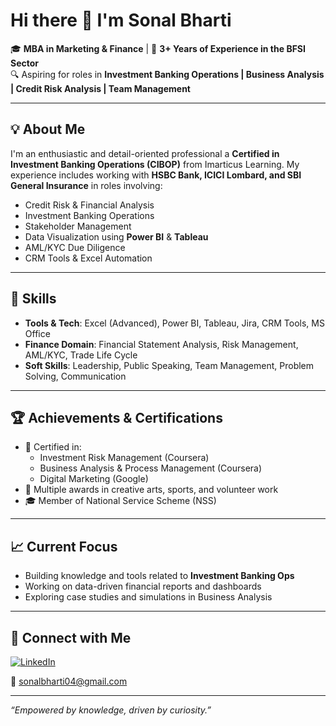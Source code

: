 # Hi there 👋 I'm Sonal Bharti

🎓 **MBA in Marketing & Finance** | 💼 **3+ Years of Experience in the BFSI Sector**  
🔍 Aspiring for roles in **Investment Banking Operations | Business Analysis | Credit Risk Analysis | Team Management**

---

## 💡 About Me

I'm an enthusiastic and detail-oriented professional a **Certified in Investment Banking Operations (CIBOP)** from Imarticus Learning. My experience includes working with **HSBC Bank, ICICI Lombard, and SBI General Insurance** in roles involving:

- Credit Risk & Financial Analysis  
- Investment Banking Operations  
- Stakeholder Management  
- Data Visualization using **Power BI** & **Tableau**  
- AML/KYC Due Diligence  
- CRM Tools & Excel Automation  

---

## 🧠 Skills

- **Tools & Tech**: Excel (Advanced), Power BI, Tableau, Jira, CRM Tools, MS Office  
- **Finance Domain**: Financial Statement Analysis, Risk Management, AML/KYC, Trade Life Cycle  
- **Soft Skills**: Leadership, Public Speaking, Team Management, Problem Solving, Communication

---

## 🏆 Achievements & Certifications

- 🥇 Certified in:
  - Investment Risk Management (Coursera)  
  - Business Analysis & Process Management (Coursera)  
  - Digital Marketing (Google)  
- 🏅 Multiple awards in creative arts, sports, and volunteer work  
- 🎓 Member of National Service Scheme (NSS)

---

## 📈 Current Focus

- Building knowledge and tools related to **Investment Banking Ops**
- Working on data-driven financial reports and dashboards  
- Exploring case studies and simulations in Business Analysis

---

## 🔗 Connect with Me

[![LinkedIn](https://img.shields.io/badge/LinkedIn-blue?style=for-the-badge&logo=linkedin)](https://www.linkedin.com/in/sonal-bharti-4a7039181)

📧 sonalbharti04@gmail.com

---

_“Empowered by knowledge, driven by curiosity.”_
